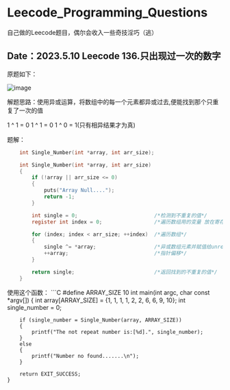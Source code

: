 # Leecode_Programming_Questions
自己做的Leecode题目，偶尔会收入一些奇技淫巧（逃）

Date：2023.5.10      Leecode 136.只出现过一次的数字
-------------------------------------------------------

原题如下：

![image](https://github.com/JesseZ332623/Leecode_Programming_Questions/assets/101250851/baf04425-d0ff-45b6-bb86-2bd98662bacc)



解题思路：使用异或运算，将数组中的每一个元素都异或过去,便能找到那个只重复了一次的值

1 ^ 1 = 0   1 ^ 1 = 0   1 ^ 0 = 1(只有相异结果才为真)

题解：


```C
    int Single_Number(int *array, int arr_size);

    int Single_Number(int *array, int arr_size)
    {
        if (!array || arr_size <= 0)
        {
            puts("Array Null....");
            return -1;
        }

        int single = 0;                         /*检测到不重复的值*/
        register int index = 0;                 /*遍历数组用的变量 放在寄存器中*/

        for (index; index < arr_size; ++index)  /*遍历数组*/
        {
            single ^= *array;                   /*异或数组元素并赋值给unrepeat*/
            ++array;                            /*指针偏移*/
        }

        return single;                          /*返回找到的不重复的值*/
    }
```

使用这个函数：
    ```C
    #define ARRAY_SIZE 10
    int main(int argc, char const *argv[])
    {
        int array[ARRAY_SIZE] = {1, 1, 1, 1, 2, 2, 6, 6, 9, 10};
        int single_number = 0;

        if (single_number = Single_Number(array, ARRAY_SIZE))
        {
            printf("The not repeat number is:[%d].", single_number);
        }
        else
        {
            printf("Number no found.......\n");
        }

        return EXIT_SUCCESS;
    }
```

